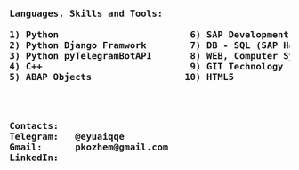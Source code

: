 <pre>
<h3>Languages, Skills and Tools: <br>
1) Python                        6) SAP Development
2) Python Django Framwork        7) DB - SQL (SAP Hana, MySQL, SQLite)
3) Python pyTelegramBotAPI       8) WEB, Computer Systems
4) C++                           9) GIT Technology
5) ABAP Objects                 10) HTML5
</h3></pre><pre>
<h3>Contacts:
Telegram:   @eyuaiqqe
Gmail:      pkozhem@gmail.com
LinkedIn:   
</h3></pre>

